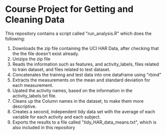 Course Project for Getting and Cleaning Data
============================================

This repository contains a script called "run_analysis.R" which does the following:

1. Downloads the zip file containing the UCI HAR Data, after checking that the the file doesn't exist already.
2. Unizips the zip file
3. Reads the information such as features, and activity_labels, files related to train dataset, and files related to test dataset.
4. Concatenates the training and test data into one dataframe using "rbind"
5. Extracts the measurements on the mean and standard deviation for each measurement.
6. Upated the activity names, based on the information in the activity_labels.txt file.
7. Cleans up the Column names in the dataset, to make them more descriptive. 
8. Creates a second, independent tidy data set with the average of each variable for each activity and each subject.
9. Exports the results to a file called "tidy_HAR_data_means.txt", which is also included in this repository

